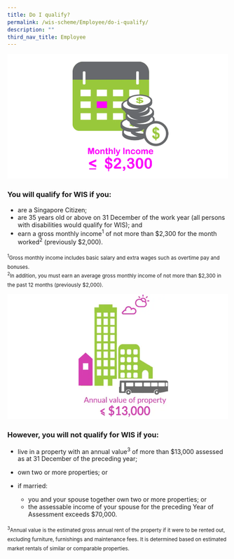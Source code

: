 ```yaml
---
title: Do I qualify?
permalink: /wis-scheme/Employee/do-i-qualify/
description: ""
third_nav_title: Employee
---
```

![monthly income](/images/WIS%20Scheme/WIS2.png)

### You will qualify for WIS if you:
* are a Singapore Citizen;
* are 35 years old or above on 31 December of the work year (all persons with disabilities would qualify for WIS); and
* earn a gross monthly income<sup>1</sup> of not more than $2,300 for the month worked<sup>2</sup> (previously $2,000).

<sub><sup>1</sup>Gross monthly income includes basic salary and extra wages such as overtime pay and bonuses.<br>
<sup>2</sup>In addition, you must earn an average gross monthly income of not more than $2,300 in the past 12 months (previously $2,000).</sub>

![annual value](/images/WIS%20Scheme/WIS3.png)

### However, you will **not** qualify for WIS if you:
* live in a property with an annual value<sup>3</sup> of more than $13,000 assessed as at 31 December of the preceding year;

* own two or more properties; or

 * if married: 
   * you and your spouse together own two or more properties; or 
   * the assessable income of your spouse for the preceding Year of Assessment exceeds $70,000.

<sub><sup>3</sup>Annual value is the estimated gross annual rent of the property if it were to be rented out, excluding furniture, furnishings and maintenance fees. It is determined based on estimated market rentals of similar or comparable properties.</sub>